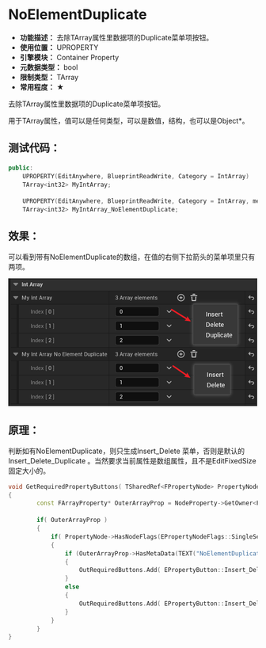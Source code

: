 ﻿# NoElementDuplicate

- **功能描述：** 去除TArray属性里数据项的Duplicate菜单项按钮。
- **使用位置：** UPROPERTY
- **引擎模块：** Container Property
- **元数据类型：** bool
- **限制类型：** TArray
- **常用程度：** ★

去除TArray属性里数据项的Duplicate菜单项按钮。

用于TArray属性，值可以是任何类型，可以是数值，结构，也可以是Object*。

## 测试代码：

```cpp
public:
	UPROPERTY(EditAnywhere, BlueprintReadWrite, Category = IntArray)
	TArray<int32> MyIntArray;

	UPROPERTY(EditAnywhere, BlueprintReadWrite, Category = IntArray, meta = (NoElementDuplicate))
	TArray<int32> MyIntArray_NoElementDuplicate;
```

## 效果：

可以看到带有NoElementDuplicate的数组，在值的右侧下拉箭头的菜单项里只有两项。

![Untitled](Untitled.png)

## 原理：

判断如有NoElementDuplicate，则只生成Insert_Delete 菜单，否则是默认的Insert_Delete_Duplicate 。当然要求当前属性是数组属性，且不是EditFixedSize固定大小的。

```cpp
void GetRequiredPropertyButtons( TSharedRef<FPropertyNode> PropertyNode, TArray<EPropertyButton::Type>& OutRequiredButtons, bool bUsingAssetPicker )
{
		const FArrayProperty* OuterArrayProp = NodeProperty->GetOwner<FArrayProperty>();
		
		if( OuterArrayProp )
		{
			if( PropertyNode->HasNodeFlags(EPropertyNodeFlags::SingleSelectOnly) && !(OuterArrayProp->PropertyFlags & CPF_EditFixedSize) )
			{
				if (OuterArrayProp->HasMetaData(TEXT("NoElementDuplicate")))
				{
					OutRequiredButtons.Add( EPropertyButton::Insert_Delete );
				}
				else
				{
					OutRequiredButtons.Add( EPropertyButton::Insert_Delete_Duplicate );
				}
			}
		}
}
```
